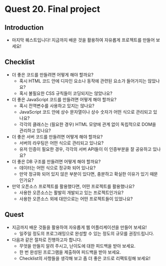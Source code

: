# Quest 20. Final project


## Introduction
* 마지막 퀘스트입니다! 지금까지 배운 것을 활용하여 자유롭게 프로젝트를 만들어 보세요!

## Checklist
* 더 좋은 코드를 만들려면 어떻게 해야 할까요?
  * 혹시 HTML 코드 안에 디자인 요소나 동작에 관련된 요소가 들어가지는 않았나요?
  * 혹시 불필요한 CSS 규칙들이 코딩되지는 않았나요?
* 더 좋은 JavaScript 코드를 만들려면 어떻게 해야 할까요?
  * 혹시 전역변수를 사용하고 있지는 않나요?
  * JavaScript 코드 안에 상수 문자열이나 상수 숫자가 어떤 식으로 관리되고 있나요?
  * 각각의 클래스는 (필요한 경우) HTML 모양에 관계 없이 독립적으로 DOM을 관리하고 있나요?
* 더 좋은 서버 코드를 만들려면 어떻게 해야 할까요?
  * 서버의 라우팅은 어떤 식으로 관리되고 있나요?
  * 유저 인증이 필요한 경우, 각각의 서버 API들이 이 인증부분을 잘 공유하고 있나요?
* 더 좋은 DB 구조를 만들려면 어떻게 해야 할까요?
  * 데이터는 어떤 식으로 정규화 되어 있나요?
  * 만약 정규화 되어 있지 않은 부분이 있다면, 충분하고 확실한 이유가 있기 때문인가요?
* 만약 오픈소스 프로젝트를 활용했다면, 어떤 프로젝트를 활용했나요?
  * 사용한 오픈소스는 활발히 개발되고 있는 프로젝트인가요?
  * 사용한 오픈소스 외에 대안으로는 어떤 프로젝트들이 있었나요?

## Quest
* 지금까지 배운 것들을 활용하여 자유롭게 웹 어플리케이션을 만들어 보세요!
  * 일주일 정도의 프로그래밍으로 완성할 수 있는 정도의 규모를 권장드립니다.
* 다음과 같은 절차로 진행하고자 합니다.
  * 무엇을 만들지 알려 주시고, 난이도에 대한 피드백을 받아 보세요.
  * 한 번 완성된 프로그램을 제출하여 피드백을 받아 보세요.
  * Checklist의 사항들을 생각해 보고 좀 더 좋은 코드로 리팩토링해 보세요!
